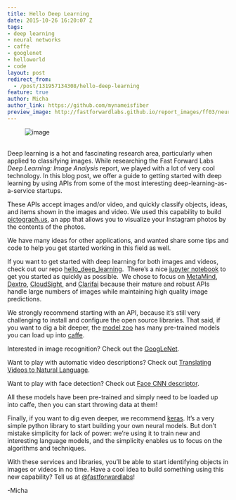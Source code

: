 ```yaml
---
title: Hello Deep Learning
date: 2015-10-26 16:20:07 Z
tags:
- deep learning
- neural networks
- caffe
- googlenet
- helloworld
- code
layout: post
redirect_from:
  - /post/131957134308/hello-deep-learning
feature: true
author: Micha
author_link: https://github.com/mynameisfiber
preview_image: http://fastforwardlabs.github.io/report_images/ff03/neural_net_overview.png
---
```


<figure data-orig-width="610" data-orig-height="420" class="tmblr-full"><img src="http://68.media.tumblr.com/eabecd03e32522e28f0f6012580b7c35/tumblr_inline_nwu59mZS4C1ta78fg_540.png" alt="image" data-orig-width="610" data-orig-height="420"/></figure><p><b><br/></b>Deep learning is a hot and fascinating research area, particularly when applied to classifying images. While researching the Fast Forward Labs <i>Deep Learning: Image Analysis</i> report, we played with a lot of very cool technology. In this blog post, we offer a guide to getting started with deep learning by using APIs from some of the most interesting deep-learning-as-a-service startups.<b><br/></b></p><p>These APIs accept images and/or video, and quickly classify objects, ideas, and items shown in the images and video. We used this capability to build <a href="http://pictograph.us">pictograph.us</a>, an app that allows you to visualize your Instagram photos by the contents of the photos.</p><p>We have many ideas for other applications, and wanted share some tips and code to help you get started working in this field as well. </p><p>If you want to get started with deep learning for both images and videos, check out our repo <a href="https://github.com/fastforwardlabs/hello_deep_learning">hello_deep_learning</a>.  There’s a nice <a href="https://github.com/fastforwardlabs/hello_deep_learning/blob/master/hello_deep_learning.ipynb">jupyter notebook</a> to get you started as quickly as possible.  We chose to focus on <a href="https://www.metamind.io/">MetaMind</a>, <a href="https://www.dextro.co/">Dextro</a>, <a href="http://cloudsightapi.com/">CloudSight,</a> and <a href="http://www.clarifai.com/">Clarifai</a> because their mature and robust APIs handle large numbers of images while maintaining high quality image predictions.</p><p>We strongly recommend starting with an API, because it’s still very challenging to install and configure the open source libraries. That said, if you want to dig a bit deeper, the <a href="https://github.com/BVLC/caffe/wiki/Model-Zoo">model zoo</a> has many pre-trained models you can load up into <a href="http://caffe.berkeleyvision.org">caffe</a>.  </p><p>Interested in image recognition? Check out the <a href="https://github.com/BVLC/caffe/wiki/Model-Zoo#googlenet-gpu-implementation-from-princeton">GoogLeNet</a>.  </p><p>Want to play with automatic video descriptions? Check out <a href="https://github.com/BVLC/caffe/wiki/Model-Zoo#translating-videos-to-natural-language">Translating Videos to Natural Language</a>.  </p><p>Want to play with face detection? Check out <a href="https://github.com/BVLC/caffe/wiki/Model-Zoo#vgg-face-cnn-descriptor">Face CNN descriptor</a>.  </p><p>All these models have been pre-trained and simply need to be loaded up into caffe, then you can start throwing data at them!</p><p>Finally, if you want to dig even deeper, we recommend <a href="http://keras.io/">keras</a>. It’s a very simple python library to start building your own neural models. But don’t mistake simplicity for lack of power: we’re using it to train new and interesting language models, and the simplicity enables us to focus on the algorithms and techniques.</p><p>With these services and libraries, you’ll be able to start identifying objects in images or videos in no time. Have a cool idea to build something using this new capability? Tell us at <a href="http://twitter.com/fastforwardlabs">@fastforwardlabs</a>!</p><p>-Micha</p>

